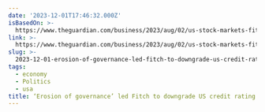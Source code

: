 ```yaml
---
date: '2023-12-01T17:46:32.000Z'
isBasedOn: >-
  https://www.theguardian.com/business/2023/aug/02/us-stock-markets-fitch-credit-rating-downgrade
link: >-
  https://www.theguardian.com/business/2023/aug/02/us-stock-markets-fitch-credit-rating-downgrade
slug: >-
  2023-12-01-erosion-of-governance-led-fitch-to-downgrade-us-credit-rating-or-us-econom
tags:
  - economy
  - Politics
  - usa
title: ‘Erosion of governance’ led Fitch to downgrade US credit rating | US econom
---
```


